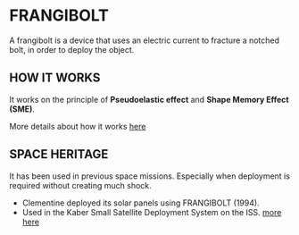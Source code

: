 # FRANGIBOLT

A frangibolt is a device that uses an electric current to fracture a notched bolt, in order to deploy the object.

## HOW IT WORKS

It works on the principle of **Pseudoelastic effect** and **Shape Memory Effect (SME)**.



More details about how it works [here](https://www.researchgate.net/publication/253667466_MODELING_AND_SIMULATION_OF_A_SHAPE_MEMORY_RELEASE_DEVICE_FOR_AEROSPACE_APPLICATIONS)


## SPACE HERITAGE

It has been used in previous space missions. Especially when deployment is required without creating much shock.
* Clementine deployed its solar panels using FRANGIBOLT (1994).
* Used in the Kaber Small Satellite Deployment System on the ISS. [more here](http://nanoracks.com/wp-content/uploads/Kaber-Small-Satellite-Deployment-System-Presentation.pdf)
